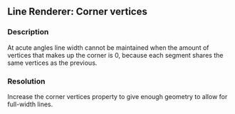 ## Line Renderer: Corner vertices
### Description
At acute angles line width cannot be maintained when the amount of vertices that makes up the corner is 0, because each segment shares the same vertices as the previous.

### Resolution
Increase the corner vertices property to give enough geometry to allow for full-width lines.